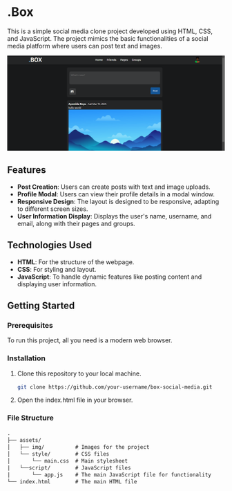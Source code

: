# .Box

This is a simple social media clone project developed using HTML, CSS, and JavaScript. The project mimics the basic functionalities of a social media platform where users can post text and images.

![Demo Project](assets/img/demo.png)

## Features
- **Post Creation**: Users can create posts with text and image uploads.
- **Profile Modal**: Users can view their profile details in a modal window.
- **Responsive Design**: The layout is designed to be responsive, adapting to different screen sizes.
- **User Information Display**: Displays the user's name, username, and email, along with their pages and groups.

## Technologies Used
- **HTML**: For the structure of the webpage.
- **CSS**: For styling and layout.
- **JavaScript**: To handle dynamic features like posting content and displaying user information.

## Getting Started

### Prerequisites
To run this project, all you need is a modern web browser.

### Installation

1. Clone this repository to your local machine.
   ```bash
   git clone https://github.com/your-username/box-social-media.git
2. Open the index.html file in your browser.

### File Structure
```
.
├── assets/
│   ├── img/          # Images for the project
│   └── style/        # CSS files
│       └── main.css  # Main stylesheet
|   └──script/        # JavaScript files
|       └── app.js    # The main JavaScript file for functionality
└── index.html        # The main HTML file   
   
```